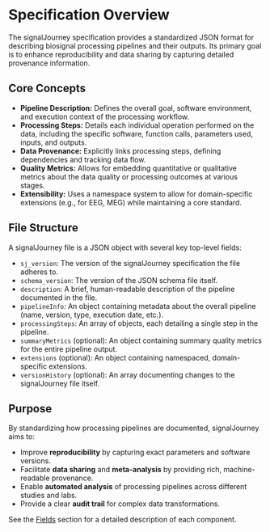 # Specification Overview

The signalJourney specification provides a standardized JSON format for describing biosignal processing pipelines and their outputs. Its primary goal is to enhance reproducibility and data sharing by capturing detailed provenance information.

## Core Concepts

*   **Pipeline Description:** Defines the overall goal, software environment, and execution context of the processing workflow.
*   **Processing Steps:** Details each individual operation performed on the data, including the specific software, function calls, parameters used, inputs, and outputs.
*   **Data Provenance:** Explicitly links processing steps, defining dependencies and tracking data flow.
*   **Quality Metrics:** Allows for embedding quantitative or qualitative metrics about the data quality or processing outcomes at various stages.
*   **Extensibility:** Uses a namespace system to allow for domain-specific extensions (e.g., for EEG, MEG) while maintaining a core standard.

## File Structure

A signalJourney file is a JSON object with several key top-level fields:

*   `sj_version`: The version of the signalJourney specification the file adheres to.
*   `schema_version`: The version of the JSON schema file itself.
*   `description`: A brief, human-readable description of the pipeline documented in the file.
*   `pipelineInfo`: An object containing metadata about the overall pipeline (name, version, type, execution date, etc.).
*   `processingSteps`: An array of objects, each detailing a single step in the pipeline.
*   `summaryMetrics` (optional): An object containing summary quality metrics for the entire pipeline output.
*   `extensions` (optional): An object containing namespaced, domain-specific extensions.
*   `versionHistory` (optional): An array documenting changes to the signalJourney file itself.

## Purpose

By standardizing how processing pipelines are documented, signalJourney aims to:

*   Improve **reproducibility** by capturing exact parameters and software versions.
*   Facilitate **data sharing** and **meta-analysis** by providing rich, machine-readable provenance.
*   Enable **automated analysis** of processing pipelines across different studies and labs.
*   Provide a clear **audit trail** for complex data transformations.

See the [Fields](./fields.md) section for a detailed description of each component. 